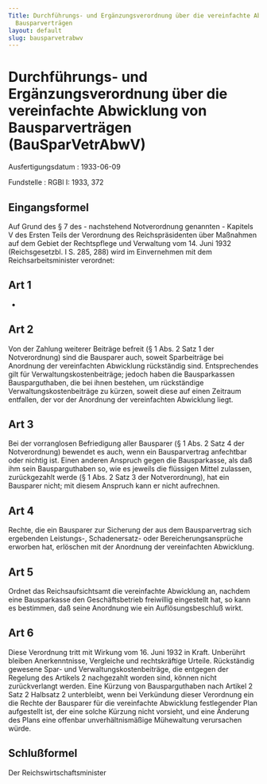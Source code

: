 ```yaml
---
Title: Durchführungs- und Ergänzungsverordnung über die vereinfachte Abwicklung von
  Bausparverträgen
layout: default
slug: bausparvetrabwv
---
```


# Durchführungs- und Ergänzungsverordnung über die vereinfachte Abwicklung von Bausparverträgen (BauSparVetrAbwV)

Ausfertigungsdatum
:   1933-06-09

Fundstelle
:   RGBl I: 1933, 372



## Eingangsformel

Auf Grund des § 7 des - nachstehend Notverordnung genannten - Kapitels
V des Ersten Teils der Verordnung des Reichspräsidenten über Maßnahmen
auf dem Gebiet der Rechtspflege und Verwaltung vom 14. Juni 1932
(Reichsgesetzbl. I S. 285, 288) wird im Einvernehmen mit dem
Reichsarbeitsminister verordnet:


## Art 1

-


## Art 2

Von der Zahlung weiterer Beiträge befreit (§ 1 Abs. 2 Satz 1 der
Notverordnung) sind die Bausparer auch, soweit Sparbeiträge bei
Anordnung der vereinfachten Abwicklung rückständig sind.
Entsprechendes gilt für Verwaltungskostenbeiträge; jedoch haben die
Bausparkassen Bausparguthaben, die bei ihnen bestehen, um rückständige
Verwaltungskostenbeiträge zu kürzen, soweit diese auf einen Zeitraum
entfallen, der vor der Anordnung der vereinfachten Abwicklung liegt.


## Art 3

Bei der vorranglosen Befriedigung aller Bausparer (§ 1 Abs. 2 Satz 4
der Notverordnung) bewendet es auch, wenn ein Bausparvertrag
anfechtbar oder nichtig ist. Einen anderen Anspruch gegen die
Bausparkasse, als daß ihm sein Bausparguthaben so, wie es jeweils die
flüssigen Mittel zulassen, zurückgezahlt werde (§ 1 Abs. 2 Satz 3 der
Notverordnung), hat ein Bausparer nicht; mit diesem Anspruch kann er
nicht aufrechnen.


## Art 4

Rechte, die ein Bausparer zur Sicherung der aus dem Bausparvertrag
sich ergebenden Leistungs-, Schadenersatz- oder Bereicherungsansprüche
erworben hat, erlöschen mit der Anordnung der vereinfachten
Abwicklung.


## Art 5

Ordnet das
Reichsaufsichtsamt              die vereinfachte Abwicklung an,
nachdem eine Bausparkasse den Geschäftsbetrieb freiwillig eingestellt
hat, so kann es bestimmen, daß seine Anordnung wie ein
Auflösungsbeschluß wirkt.


## Art 6

Diese Verordnung tritt mit Wirkung vom 16. Juni 1932 in Kraft.
Unberührt bleiben Anerkenntnisse, Vergleiche und rechtskräftige
Urteile. Rückständig gewesene Spar- und Verwaltungskostenbeiträge, die
entgegen der Regelung des Artikels 2 nachgezahlt worden sind, können
nicht zurückverlangt werden. Eine Kürzung von Bausparguthaben nach
Artikel 2 Satz 2 Halbsatz 2 unterbleibt, wenn bei Verkündung dieser
Verordnung ein die Rechte der Bausparer für die vereinfachte
Abwicklung festlegender Plan aufgestellt ist, der eine solche Kürzung
nicht vorsieht, und eine Änderung des Plans eine offenbar
unverhältnismäßige Mühewaltung verursachen würde.


## Schlußformel

Der Reichswirtschaftsminister

